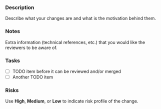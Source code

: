 ### Description
Describe what your changes are and what is the motivation behind them.

### Notes
Extra information (technical references, etc.) that you would like the reviewers
to be aware of.

### Tasks
- [ ] TODO item before it can be reviewed and/or merged
- [ ] Another TODO item

### Risks
Use **High**, **Medium**, or **Low** to indicate risk profile of the change.

